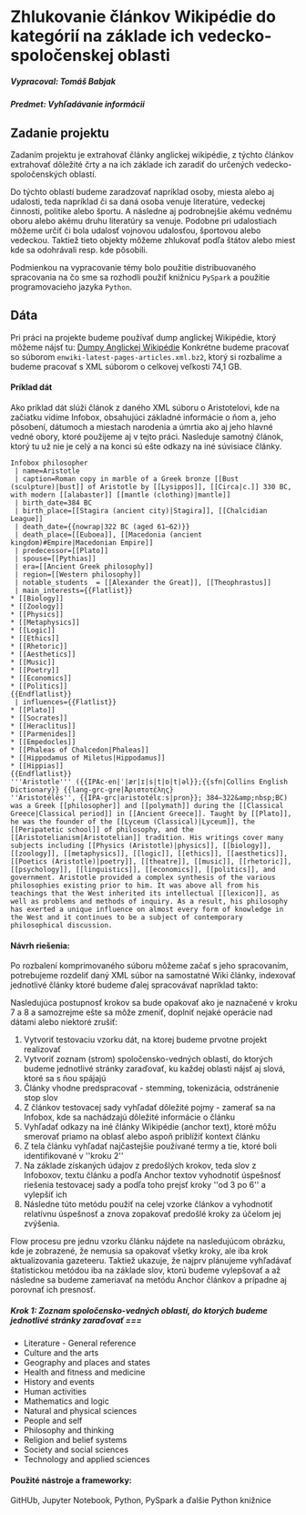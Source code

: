 # Zhlukovanie článkov Wikipédie do kategórií na základe ich vedecko-spoločenskej oblasti

##### Vypracoval: Tomáš Babjak
##### Predmet: Vyhľadávanie informácii

## Zadanie projektu

Zadaním projektu je extrahovať články anglickej wikipédie, z týchto článkov extrahovať dôležité črty a na ich základe ich zaradiť do určených vedecko-spoločenských oblastí.

Do týchto oblastí budeme zaradzovať napríklad osoby, miesta alebo aj udalosti, teda napríklad či sa daná osoba venuje literatúre, vedeckej činnosti, politike alebo športu. A následne aj podrobnejšie akému vednému oboru alebo akému druhu literatúry sa venuje. Podobne pri udalostiach môžeme určiť či bola udalosť vojnovou udalosťou, športovou alebo vedeckou. Taktiež tieto objekty môžeme zhlukovať podľa štátov alebo miest kde sa odohrávali resp. kde pôsobili.

Podmienkou na vypracovanie témy bolo použitie distribuovaného spracovania na čo sme sa rozhodli použiť knižnicu `PySpark` a použitie programovacieho jazyka `Python`.

## Dáta 

Pri práci na projekte budeme používať dump anglickej Wikipédie, ktorý môžeme nájsť tu: [Dumpy Anglickej Wikipédie](dumps.wikimedia.org/enwiki/latest) 
Konkrétne budeme pracovať so súborom `enwiki-latest-pages-articles.xml.bz2`, ktorý si rozbalíme a budeme pracovať s XML súborom o celkovej veľkosti 74,1 GB.

#### Príklad dát
Ako príklad dát slúži článok z daného XML súboru o Aristotelovi, kde na začiatku vidíme Infobox, obsahujúci základné informácie o ňom a, jeho pôsobení, dátumoch a miestach narodenia a úmrtia ako aj jeho hlavné vedné obory, ktoré použijeme aj v tejto práci. Nasleduje samotný článok, ktorý tu už nie je celý a na konci sú ešte odkazy na iné súvisiace články.
```
Infobox philosopher
 | name=Aristotle
 | caption=Roman copy in marble of a Greek bronze [[Bust (sculpture)|bust]] of Aristotle by [[Lysippos]], [[Circa|c.]] 330 BC, with modern [[alabaster]] [[mantle (clothing)|mantle]]
 | birth_date=384 BC
 | birth_place=[[Stagira (ancient city)|Stagira]], [[Chalcidian League]]
 | death_date={{nowrap|322 BC (aged 61–62)}}
 | death_place=[[Euboea]], [[Macedonia (ancient kingdom)#Empire|Macedonian Empire]]
 | predecessor=[[Plato]]
 | spouse=[[Pythias]]
 | era=[[Ancient Greek philosophy]]
 | region=[[Western philosophy]]
 | notable_students  = [[Alexander the Great]], [[Theophrastus]]
 | main_interests={{Flatlist}}
* [[Biology]]
* [[Zoology]]
* [[Physics]]
* [[Metaphysics]]
* [[Logic]]
* [[Ethics]]
* [[Rhetoric]]
* [[Aesthetics]]
* [[Music]]
* [[Poetry]]
* [[Economics]]
* [[Politics]]
{{Endflatlist}}
 | influences={{Flatlist}}
* [[Plato]]
* [[Socrates]]
* [[Heraclitus]]
* [[Parmenides]]
* [[Empedocles]]
* [[Phaleas of Chalcedon|Phaleas]]
* [[Hippodamus of Miletus|Hippodamus]]
* [[Hippias]]
{{Endflatlist}}
'''Aristotle''' ({{IPAc-en|ˈ|ær|ɪ|s|t|ɒ|t|əl}};{{sfn|Collins English Dictionary}} {{lang-grc-gre|Ἀριστοτέλης}
''Aristotélēs'', {{IPA-grc|aristotélɛːs|pron}}; 384–322&amp;nbsp;BC) was a Greek [[philosopher]] and [[polymath]] during the [[Classical Greece|Classical period]] in [[Ancient Greece]]. Taught by [[Plato]], he was the founder of the [[Lyceum (Classical)|Lyceum]], the [[Peripatetic school]] of philosophy, and the [[Aristotelianism|Aristotelian]] tradition. His writings cover many subjects including [[Physics (Aristotle)|physics]], [[biology]], [[zoology]], [[metaphysics]], [[logic]], [[ethics]], [[aesthetics]], [[Poetics (Aristotle)|poetry]], [[theatre]], [[music]], [[rhetoric]], [[psychology]], [[linguistics]], [[economics]], [[politics]], and government. Aristotle provided a complex synthesis of the various philosophies existing prior to him. It was above all from his teachings that the West inherited its intellectual [[lexicon]], as well as problems and methods of inquiry. As a result, his philosophy has exerted a unique influence on almost every form of knowledge in the West and it continues to be a subject of contemporary philosophical discussion.
```

#### Návrh riešenia:

Po rozbalení komprimovaného súboru môžeme začať s jeho spracovaním, potrebujeme rozdeliť daný XML súbor na samostatné Wiki články, indexovať jednotlivé články ktoré budeme ďalej spracovávať napríklad takto:

Nasledujúca postupnosť krokov sa bude opakovať ako je naznačené v kroku 7 a 8 a samozrejme ešte sa môže zmeniť, doplniť nejaké operácie nad dátami alebo niektoré zrušiť:

1. Vytvoriť testovaciu vzorku dát, na ktorej budeme prvotne projekt realizovať
2. Vytvoriť zoznam (strom) spoločensko-vedných oblastí, do ktorých budeme jednotlivé stránky zaraďovať, ku každej oblasti nájsť aj slová, ktoré sa s ňou spájajú
3. Články vhodne predspracovať - stemming, tokenizácia, odstránenie stop slov
4. Z článkov testovacej sady vyhľadať dôležité pojmy - zamerať sa na Infobox, kde sa nachádzajú dôležité informácie o článku
5. Vyhľadať odkazy na iné články Wikipédie (anchor text), ktoré môžu smerovať priamo na oblasť alebo aspoň priblížiť kontext článku
6. Z tela článku vyhľadať najčastejšie používané termy a tie, ktoré boli identifikované v ''kroku 2''
7. Na základe získaných údajov z predošlých krokov, teda slov z Infoboxov, textu článku a podľa Anchor textov vyhodnotiť úspešnosť riešenia testovacej sady a podľa toho prejsť kroky ''od 3 po 6'' a vylepšiť ich
8. Následne túto metódu použiť na celej vzorke článkov a vyhodnotiť relatívnu úspešnosť a znova zopakovať predošlé kroky za účelom jej zvýšenia.

Flow procesu pre jednu vzorku článku nájdete na nasledujúcom obrázku, kde je zobrazené, že nemusia sa opakovať všetky kroky, ale iba krok aktualizovania gazeteeru. Taktiež ukazuje, že najprv plánujeme vyhľadávať štatistickou metódou iba na základe slov, ktorú budeme vylepšovať a až následne sa budeme zameriavať na metódu Anchor článkov a prípadne aj porovnať ich presnosť. 



##### Krok 1: Zoznam spoločensko-vedných oblastí, do ktorých budeme jednotlivé stránky zaraďovať ===

  * Literature - General reference
  * Culture and the arts
  * Geography and places and states
  * Health and fitness and medicine
  * History and events
  * Human activities
  * Mathematics and logic
  * Natural and physical sciences
  * People and self
  * Philosophy and thinking
  * Religion and belief systems
  * Society and social sciences
  * Technology and applied sciences
  
#### Použité nástroje a frameworky:
GitHUb, Jupyter Notebook, Python, PySpark a ďalšie Python knižnice
